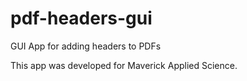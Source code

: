 # pdf-headers-gui
GUI App for adding headers to PDFs

This app was developed for Maverick Applied Science.